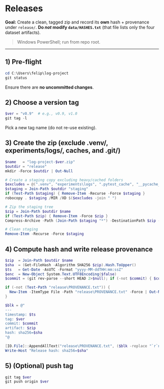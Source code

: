 # Releases

**Goal:** Create a clean, tagged zip and record its **own** hash + provenance under `release/`.
**Do _not_ modify `data/HASHES.txt`** (that file lists only the four dataset artifacts).

> Windows PowerShell; run from repo root.

---

## 1) Pre‑flight
```powershell
cd C:\Users\felip\log-project
git status
```
Ensure there are **no uncommitted changes**.

## 2) Choose a version tag
```powershell
$ver = "v0.9"  # e.g., v0.9, v1.0
git tag -l
```
Pick a new tag name (do not re-use existing).

## 3) Create the zip (exclude .venv/, experiments/logs/, caches, and .git/)
```powershell
$name   = "log-project-$ver.zip"
$outdir = "release"
mkdir -Force $outdir | Out-Null

# Create a staging copy excluding heavy/cached folders
$excludes = @(".venv", "experiments\logs", ".pytest_cache", "__pycache__", ".git")
$staging = Join-Path $outdir "staging"
if (Test-Path $staging) { Remove-Item -Recurse -Force $staging }
robocopy . $staging /MIR /XD $($excludes -join " ")

# Zip the staging tree
$zip = Join-Path $outdir $name
if (Test-Path $zip) { Remove-Item -Force $zip }
Compress-Archive -Path (Join-Path $staging "*") -DestinationPath $zip -CompressionLevel Optimal -Force

# Clean staging
Remove-Item -Recurse -Force $staging
```

## 4) Compute hash and write release provenance
```powershell
$zip  = Join-Path $outdir $name
$sha  = (Get-FileHash -Algorithm SHA256 $zip).Hash.ToUpper()
$ts   = Get-Date -AsUTC -Format "yyyy-MM-ddTHH:mm:ssZ"
$enc  = New-Object System.Text.UTF8Encoding($false)
$commit = (git rev-parse --short HEAD 2>$null); if (-not $commit) { $commit = "NA" }

if (-not (Test-Path "release\PROVENANCE.txt")) {
  New-Item -ItemType File -Path "release\PROVENANCE.txt" -Force | Out-Null
}

$blk = @"
---
timestamp: $ts
tag: $ver
commit: $commit
artifact: $zip
hash: sha256=$sha
"@

[IO.File]::AppendAllText("release\PROVENANCE.txt", ($blk -replace "`r`n","`n") + "`n", $enc)
Write-Host "Release hash: sha256=$sha"
```

## 5) (Optional) push tag
```powershell
git tag $ver
git push origin $ver
```
